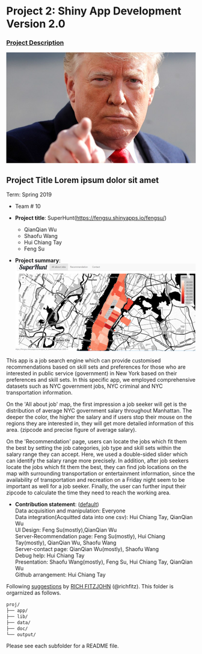 # Project 2: Shiny App Development Version 2.0

### [Project Description](doc/project2_desc.md)

![screenshot](lib/donald-trump.png)


## Project Title Lorem ipsum dolor sit amet
Term: Spring 2019

+ Team # 10
+ **Project title**: SuperHunt(https://fengsu.shinyapps.io/fengsu/)
	+ QianQian Wu
	+ Shaofu Wang
	+ Hui Chiang Tay
	+ Feng Su
	

+ **Project summary**:
![screenshot](lib/screenshot.png)

This app is a job search engine which can provide customised recommendations based on skill sets and preferences for those who are interested in public service (government) in New York based on their preferences and skill sets. In this specific app, we employed comprehensive datasets such as NYC government jobs, NYC criminal and NYC transportation information. 

On the  'All about job' map, the first impression a job seeker will get is the distribution of average NYC government salary throughout Manhattan. The deeper the color, the higher the salary and if users stop their mouse on the regions they are interested in, they will get more detailed information of this area. 
(zipcode and precise figure of average salary). 

On the 'Recommendation' page, users can locate the jobs which fit them the best by setting the job categories, job type and skill sets within the salary range they can accept. Here, we used a double-sided slider which can identify the salary range more precisely. In addition, after job seekers locate the jobs which fit them the best, they can find job locations on the map with surrounding transportation or entertainment information, since the availability of transportation and recreation on a Friday night seem to be important as well for a job seeker. Finally, the user can further input their zipcode to calculate the time they need to reach the working area. 


+ **Contribution statement**: ([default](doc/a_note_on_contributions.md))<br>
Data acquisition and manipulation: Everyone <br>
Data integration(Acquitted data into one csv): Hui Chiang Tay, QianQian Wu <br>
UI Design: Feng Su(mostly),QianQian Wu <br>
Server-Recommendation page: Feng Su(mostly), Hui Chiang Tay(mostly), QianQian Wu, Shaofu Wang <br>
Server-contact page: QianQian Wu(mostly), Shaofu Wang <br>
Debug help: Hui Chiang Tay <br>
Presentation: Shaofu Wang(mostly), Feng Su, Hui Chiang Tay, QianQian Wu <br>
Github arrangement: Hui Chiang Tay


Following [suggestions](http://nicercode.github.io/blog/2013-04-05-projects/) by [RICH FITZJOHN](http://nicercode.github.io/about/#Team) (@richfitz). This folder is orgarnized as follows.

```
proj/
├── app/
├── lib/
├── data/
├── doc/
└── output/
```

Please see each subfolder for a README file.

